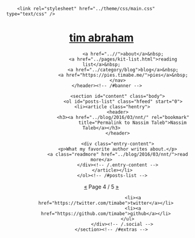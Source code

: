 <!DOCTYPE html>
<html lang="en">
<head>
        <title>tim abraham</title>
        <meta charset="utf-8" />
        <meta name="generator" content="Pelican" />
        <meta name="author" content="Tim Abraham" />
        <meta name="copyright" content="Tim Abraham" />
        <meta name="robots" content="noindex,follow">

        <link rel="stylesheet" href="../theme/css/main.css" type="text/css" />

</head>

<body id="index" class="home">
    <div class="logo"></div>
        <header id="banner" class="body">
                <h1><a href="..">tim abraham </a></h1>
                <nav>

                    <a href="..//">about</a>&nbsp;
                    <a href="../pages/kit-list.html">reading list</a>&nbsp;
                    <a href="../category/blog">blog</a>&nbsp;
                    <a href="https://pies.timabe.me/">pies</a>&nbsp;
                </nav>
        </header><!-- /#banner -->

                <section id="content" class="body">
                    <ol id="posts-list" class="hfeed" start="0">
            <li><article class="hentry">
                <header>
                    <h3><a href="../blog/2016/03/nnt/" rel="bookmark"
                           title="Permalink to Nassim Taleb">Nassim Taleb</a></h3>
                </header>

                <div class="entry-content">
                <p>What my favorite author writes about.</p>
                <a class="readmore" href="../blog/2016/03/nnt/">read more</a>
                </div><!-- /.entry-content -->
            </article></li>
            </ol><!-- /#posts-list -->
<p class="paginator">
        <a href="../pages/home3.md">&laquo;</a>
    Page 4 / 5
        <a href="../pages/home5.md">&raquo;</a>
</p>
            </section><!-- /#content -->
        <section id="extras" class="body">
                <div class="social">
                    <ul>

                        <li><a href="https://twitter.com/timabe">twitter</a></li>
                        <li><a href="https://github.com/timabe">github</a></li>
                    </ul>
                </div><!-- /.social -->
        </section><!-- /#extras -->



</body>
</html>